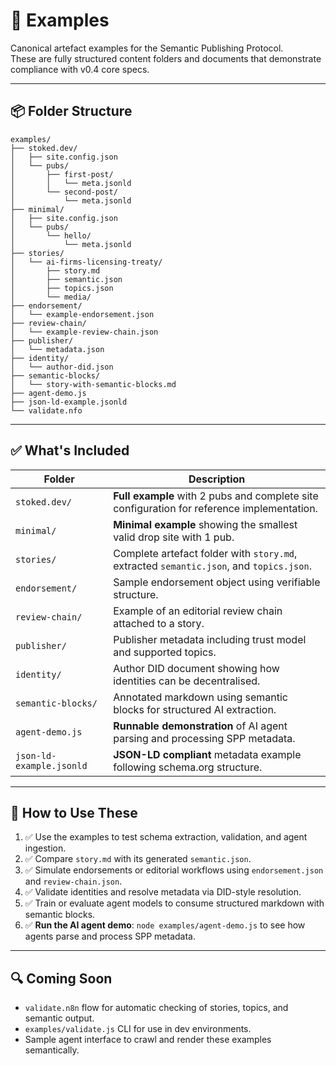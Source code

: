 # 📁 Examples

Canonical artefact examples for the Semantic Publishing Protocol.  
These are fully structured content folders and documents that demonstrate compliance with v0.4 core specs.

---

## 📦 Folder Structure

```plaintext
examples/
├── stoked.dev/
│   ├── site.config.json
│   └── pubs/
│       ├── first-post/
│       │   └── meta.jsonld
│       └── second-post/
│           └── meta.jsonld
├── minimal/
│   ├── site.config.json
│   └── pubs/
│       └── hello/
│           └── meta.jsonld
├── stories/
│   └── ai-firms-licensing-treaty/
│       ├── story.md
│       ├── semantic.json
│       ├── topics.json
│       └── media/
├── endorsement/
│   └── example-endorsement.json
├── review-chain/
│   └── example-review-chain.json
├── publisher/
│   └── metadata.json
├── identity/
│   └── author-did.json
├── semantic-blocks/
│   └── story-with-semantic-blocks.md
├── agent-demo.js
├── json-ld-example.jsonld
└── validate.nfo
```

---

## ✅ What's Included

| Folder | Description |
|--------|-------------|
| `stoked.dev/` | **Full example** with 2 pubs and complete site configuration for reference implementation. |
| `minimal/` | **Minimal example** showing the smallest valid drop site with 1 pub. |
| `stories/` | Complete artefact folder with `story.md`, extracted `semantic.json`, and `topics.json`. |
| `endorsement/` | Sample endorsement object using verifiable structure. |
| `review-chain/` | Example of an editorial review chain attached to a story. |
| `publisher/` | Publisher metadata including trust model and supported topics. |
| `identity/` | Author DID document showing how identities can be decentralised. |
| `semantic-blocks/` | Annotated markdown using semantic blocks for structured AI extraction. |
| `agent-demo.js` | **Runnable demonstration** of AI agent parsing and processing SPP metadata. |
| `json-ld-example.jsonld` | **JSON-LD compliant** metadata example following schema.org structure. |

---

## 🧪 How to Use These

1. ✅ Use the examples to test schema extraction, validation, and agent ingestion.
2. ✅ Compare `story.md` with its generated `semantic.json`.
3. ✅ Simulate endorsements or editorial workflows using `endorsement.json` and `review-chain.json`.
4. ✅ Validate identities and resolve metadata via DID-style resolution.
5. ✅ Train or evaluate agent models to consume structured markdown with semantic blocks.
6. ✅ **Run the AI agent demo**: `node examples/agent-demo.js` to see how agents parse and process SPP metadata.

---

## 🔍 Coming Soon

<!-- Will be resolved in v0.4 -->
- `validate.n8n` flow for automatic checking of stories, topics, and semantic output.
- `examples/validate.js` CLI for use in dev environments.
- Sample agent interface to crawl and render these examples semantically.

